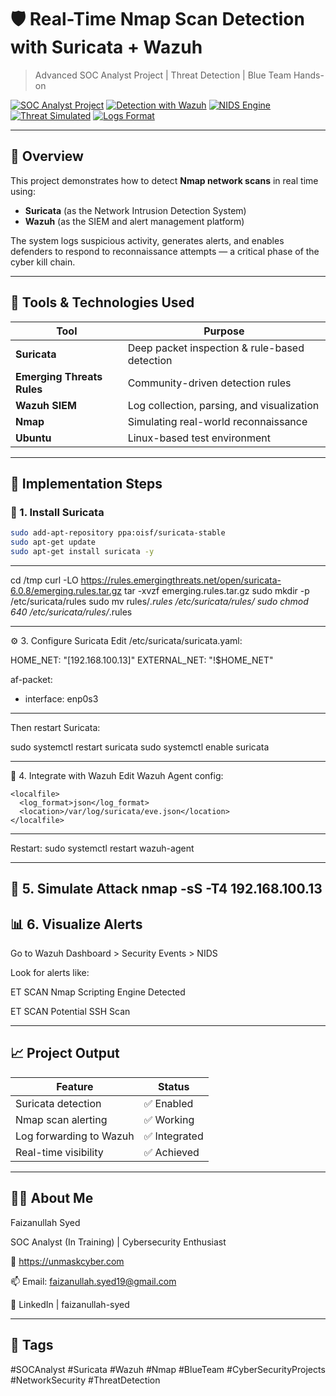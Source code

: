 # 🛡️ Real-Time Nmap Scan Detection with Suricata + Wazuh  
> Advanced SOC Analyst Project | Threat Detection | Blue Team Hands-on

[![SOC Analyst Project](https://img.shields.io/badge/SOC%20Role-Learner-blue)](https://github.com/syedfaizan9920)
[![Detection with Wazuh](https://img.shields.io/badge/Detection-Wazuh-green)](https://documentation.wazuh.com/)
[![NIDS Engine](https://img.shields.io/badge/Tool-Suricata-orange)](https://suricata.io/)
[![Threat Simulated](https://img.shields.io/badge/Threat-NmapScan-critical)](https://nmap.org/)
[![Logs Format](https://img.shields.io/badge/Log-eve.json-lightgrey)]()

---

## 📌 Overview

This project demonstrates how to detect **Nmap network scans** in real time using:
- **Suricata** (as the Network Intrusion Detection System)
- **Wazuh** (as the SIEM and alert management platform)

The system logs suspicious activity, generates alerts, and enables defenders to respond to reconnaissance attempts — a critical phase of the cyber kill chain.

---

## 🧰 Tools & Technologies Used

| Tool        | Purpose                                |
|-------------|----------------------------------------|
| **Suricata**| Deep packet inspection & rule-based detection |
| **Emerging Threats Rules** | Community-driven detection rules |
| **Wazuh SIEM** | Log collection, parsing, and visualization |
| **Nmap**    | Simulating real-world reconnaissance   |
| **Ubuntu**  | Linux-based test environment           |

---

## 🚀 Implementation Steps

### 🔧 1. Install Suricata
```bash
sudo add-apt-repository ppa:oisf/suricata-stable
sudo apt-get update
sudo apt-get install suricata -y
```
---
cd /tmp
curl -LO https://rules.emergingthreats.net/open/suricata-6.0.8/emerging.rules.tar.gz
tar -xvzf emerging.rules.tar.gz
sudo mkdir -p /etc/suricata/rules
sudo mv rules/*.rules /etc/suricata/rules/
sudo chmod 640 /etc/suricata/rules/*.rules

---

⚙️ 3. Configure Suricata
Edit /etc/suricata/suricata.yaml:

HOME_NET: "[192.168.100.13]"
EXTERNAL_NET: "!$HOME_NET"

af-packet:
  - interface: enp0s3
---

Then restart Suricata:

sudo systemctl restart suricata
sudo systemctl enable suricata

---
🔗 4. Integrate with Wazuh
Edit Wazuh Agent config:
```
<localfile>
  <log_format>json</log_format>
  <location>/var/log/suricata/eve.json</location>
</localfile>
```
---
Restart:
sudo systemctl restart wazuh-agent

---
🧪 5. Simulate Attack
nmap -sS -T4 192.168.100.13
---
📊 6. Visualize Alerts
---
Go to Wazuh Dashboard > Security Events > NIDS

Look for alerts like:

ET SCAN Nmap Scripting Engine Detected

ET SCAN Potential SSH Scan

---
📈 Project Output
---
| Feature                 | Status       |
| ----------------------- | ------------ |
| Suricata detection      | ✅ Enabled    |
| Nmap scan alerting      | ✅ Working    |
| Log forwarding to Wazuh | ✅ Integrated |
| Real-time visibility    | ✅ Achieved   |

---
👨‍💻 About Me
---
Faizanullah Syed

SOC Analyst (In Training) | Cybersecurity Enthusiast

📍 https://unmaskcyber.com

📫 Email: faizanullah.syed19@gmail.com

🔗 LinkedIn | faizanullah-syed

---

📎 Tags
---
#SOCAnalyst #Suricata #Wazuh #Nmap #BlueTeam #CyberSecurityProjects #NetworkSecurity #ThreatDetection
